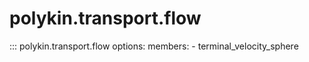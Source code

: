 # polykin.transport.flow

::: polykin.transport.flow
    options:
        members:
            - terminal_velocity_sphere
